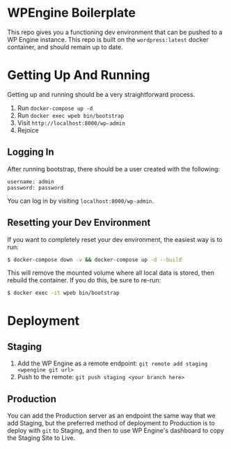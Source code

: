 # WPEngine Boilerplate

This repo gives you a functioning dev environment that can be pushed to a WP Engine instance. This repo is built on the `wordpress:latest` docker container, and should remain up to date.

# Getting Up And Running

Getting up and running should be a very straightforward process.

1. Run `docker-compose up -d`
2. Run `docker exec wpeb bin/bootstrap`
3. Visit `http://localhost:8000/wp-admin`
4. Rejoice

## Logging In

After running bootstrap, there should be a user created with the following:

```
username: admin
password: password
```

You can log in by visiting `localhost:8000/wp-admin`.

## Resetting your Dev Environment

If you want to completely reset your dev environment, the easiest way is to run:

```sh
$ docker-compose down -v && docker-compose up -d --build
```

This will remove the mounted volume where all local data is stored, then rebuild the container. If you do this, be sure to re-run:

```sh
$ docker exec -it wpeb bin/bootstrap
```

# Deployment

## Staging

1. Add the WP Engine as a remote endpoint: `git remote add staging <wpengine git url>`
2. Push to the remote: `git push staging <your branch here>`

## Production

You can add the Production server as an endpoint the same way that we add Staging, but the preferred method of deployment to Production is to deploy with `git` to Staging, and then to use WP Engine's dashboard to copy the Staging Site to Live.
